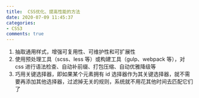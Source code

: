 ```yaml
---
title:  CSS优化、提高性能的方法
date: 2020-07-09 11:45:37
categories:
- CSS3
comments: true
---
```




1. 抽取通用样式，增强可复用性、可维护性和可扩展性
2. 使用预处理工具（scss、less 等）或构建工具（gulp、webpack 等），对 css 进行语法检查、自动补前缀、打包压缩、自动优雅降级等
3. 巧用关键选择器，即如果某个元素拥有 id 选择器作为其关键选择器，就不需要再添加其他选择器，过滤掉无关的规则，系统就不用花其他时间去匹配它们了
